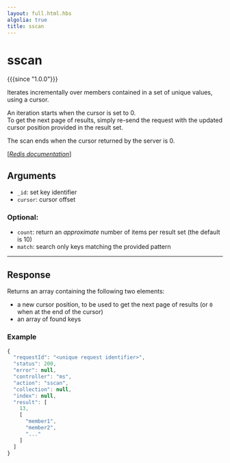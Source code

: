 ```yaml
---
layout: full.html.hbs
algolia: true
title: sscan
---
```



# sscan

{{{since "1.0.0"}}}

Iterates incrementally over members contained in a set of unique values, using a cursor.

An iteration starts when the cursor is set to 0.  
To get the next page of results, simply re-send the request with the updated cursor position provided in the result set.  

The scan ends when the cursor returned by the server is 0.

[[_Redis documentation_]](https://redis.io/commands/sscan)


## Arguments

* `_id`: set key identifier
* `cursor`: cursor offset

### Optional:

* `count`: return an _approximate_ number of items per result set (the default is 10)
* `match`: search only keys matching the provided pattern


---

## Response

Returns an array containing the following two elements:

* a new cursor position, to be used to get the next page of results (or `0` when at the end of the cursor)
* an array of found keys

### Example

```javascript
{
  "requestId": "<unique request identifier>",
  "status": 200,
  "error": null,
  "controller": "ms",
  "action": "sscan",
  "collection": null,
  "index": null,
  "result": [
    13,
    [
      "member1",
      "member2",
      "..."
    ]
  ]
}
```
